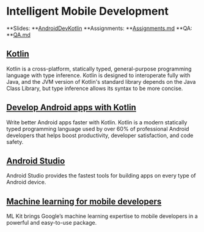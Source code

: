 # Intelligent Mobile Development

**Slides: **[AndroidDevKotlin](https://github.com/walkman617/AndroidDevKotlin)
**Assignments: **[Assignments.md](Assignments.md)
**QA: **[QA.md](QA.md)


## [Kotlin](https://kotlinlang.org/)

Kotlin is a cross-platform, statically typed, general-purpose programming language with type inference. Kotlin is designed to interoperate fully with Java, and the JVM version of Kotlin's standard library depends on the Java Class Library, but type inference allows its syntax to be more concise.

## [Develop Android apps with Kotlin](https://developer.android.com/kotlin) 

Write better Android apps faster with Kotlin. Kotlin is a modern statically typed programming language used by over 60% of professional Android developers that helps boost productivity, developer satisfaction, and code safety.


## [Android Studio](https://developer.android.com/studio) 

Android Studio provides the fastest tools for building apps on every type of Android device.

## [Machine learning for mobile developers](https://developers.google.com/ml-kit) 

ML Kit brings Google’s machine learning expertise to mobile developers in a powerful and easy-to-use package. 

